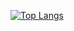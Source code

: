 [![Top Langs](https://github-readme-stats.vercel.app/api/top-langs/?username=rspet123)](https://github.com/anuraghazra/github-readme-stats)
